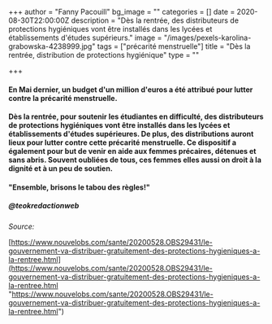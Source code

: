 +++
author = "Fanny Pacouill"
bg_image = ""
categories = []
date = 2020-08-30T22:00:00Z
description = "Dès la rentrée, des distributeurs de protections hygiéniques vont être installés dans les lycées et établissements d'études supérieurs."
image = "/images/pexels-karolina-grabowska-4238999.jpg"
tags = ["précarité menstruelle"]
title = "Dès la rentrée, distribution de protections hygiénique"
type = ""

+++
#### En Mai dernier, un budget d'un million d'euros a été attribué pour lutter contre la précarité menstruelle.

#### Dès la rentrée, pour soutenir les étudiantes en difficulté, des distributeurs de protections hygiéniques vont être installés dans les lycées et établissements d'études supérieures. De plus, des distributions auront lieux pour lutter contre cette précarité menstruelle. Ce dispositif a également pour but de venir en aide aux femmes précaires, détenues et sans abris. Souvent oubliées de tous, ces femmes elles aussi on droit à la dignité et à un peu de soutien.

#### "Ensemble, brisons le tabou des règles!"

##### _@teokredactionweb_

_Source:_

[https://www.nouvelobs.com/sante/20200528.OBS29431/le-gouvernement-va-distribuer-gratuitement-des-protections-hygieniques-a-la-rentree.html](https://www.nouvelobs.com/sante/20200528.OBS29431/le-gouvernement-va-distribuer-gratuitement-des-protections-hygieniques-a-la-rentree.html "https://www.nouvelobs.com/sante/20200528.OBS29431/le-gouvernement-va-distribuer-gratuitement-des-protections-hygieniques-a-la-rentree.html")